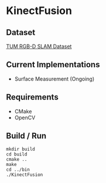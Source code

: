 # KinectFusion

## Dataset
[TUM RGB-D SLAM Dataset](https://vision.in.tum.de/data/datasets/rgbd-dataset/download)

## Current Implementations
* Surface Measurement (Ongoing)

## Requirements
* CMake
* OpenCV

## Build / Run
  `mkdir build`\
  `cd build`\
  `cmake ..`\
  `make`\
  `cd ../bin`\
  `./KinectFusion`
